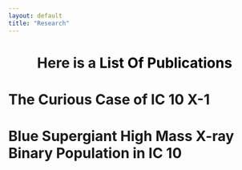 ```yaml
---
layout: default
title: "Research"
---
```

<style>
.container {
  text-align: center;
}

a {
  color: black;
  text-decoration: none;
}

a:hover {
  color: blue;
}
</style>

<div class="container">
  <h1>Here is a <a href="/research/pubs">List Of Publications</a> </h1>
</div>


# The Curious Case of IC 10 X-1

# Blue Supergiant High Mass X-ray Binary Population in IC 10  


